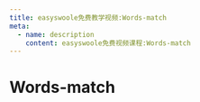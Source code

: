 ```yaml
---
title: easyswoole免费教学视频:Words-match
meta:
  - name: description
    content: easyswoole免费视频课程:Words-match
---
```

# Words-match
<script type="text/javascript" src="/Js/Ckplayer/ckplayer.js"></script>
<div class="video" style="width: 50rem;height: 30rem;"></div>
<script type="text/javascript">
    var videoObject = {
    		container: '.video',
    		variable: 'player',
    		video:'http://video-oss.easyswoole.com/%E5%85%A5%E9%97%A8%E6%95%99%E7%A8%8B1/words-match.mp4'
    	};
    var player=new ckplayer(videoObject);
</script>

